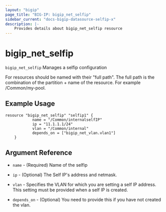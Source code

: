 ```yaml
---
layout: "bigip"
page_title: "BIG-IP: bigip_net_selfip"
sidebar_current: "docs-bigip-datasource-selfip-x"
description: |-
    Provides details about bigip_net_selfip resource
---
```


# bigip\_net\_selfip

`bigip_net_selfip` Manages a selfip configuration

For resources should be named with their "full path". The full path is the combination of the partition + name of the resource. For example /Common/my-pool.


## Example Usage


```hcl
resource "bigip_net_selfip" "selfip1" {
	        name = "/Common/internalselfIP"
	        ip = "11.1.1.1/24"
	        vlan = "/Common/internal"
	        depends_on = ["bigip_net_vlan.vlan1"]
	}

```      

## Argument Reference

* `name` - (Required) Name of the selfip

* `ip` - (Optional) The Self IP's address and netmask.

* `vlan` - Specifies the VLAN for which you are setting a self IP address. This setting must be provided when a self IP is created.

* `depends_on` - (Optional) You need to provide this if you have not created the vlan.
